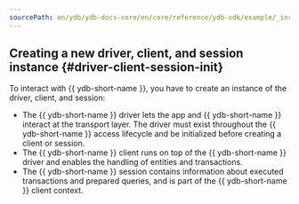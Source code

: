 ```yaml
---
sourcePath: en/ydb/ydb-docs-core/en/core/reference/ydb-sdk/example/_includes/steps/01_init.md
---
```

## Creating a new driver, client, and session instance {#driver-client-session-init}

To interact with {{ ydb-short-name }}, you have to create an instance of the driver, client, and session:

* The {{ ydb-short-name }} driver lets the app and {{ ydb-short-name }} interact at the transport layer. The driver must exist throughout the {{ ydb-short-name }} access lifecycle and be initialized before creating a client or session.
* The {{ ydb-short-name }} client runs on top of the {{ ydb-short-name }} driver and enables the handling of entities and transactions.
* The {{ ydb-short-name }} session contains information about executed transactions and prepared queries, and is part of the {{ ydb-short-name }} client context.
